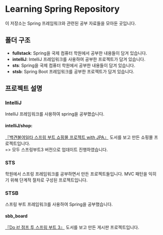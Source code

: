 # Learning Spring Repository

이 저장소는 Spring 프레임워크와 관련된 공부 자료들을 모아둔 곳입니다.

## 폴더 구조

- **fullstack**: Spring을 국제 컴퓨터 학원에서 공부한 내용들이 담겨 있습니다.
- **intelliJ**: IntelliJ 프레임워크를 사용하여 공부한 프로젝트가 담겨 있습니다.
- **sts**: Spring을 국제 컴퓨터 학원에서 공부한 내용들이 담겨 있습니다.
- **stsb**: Spring Boot 프레임워크를 공부한 프로젝트가 담겨 있습니다.

## 프로젝트 설명

### IntelliJ

IntelliJ 프레임워크를 사용하여 spring을 공부했습니다.

#### intelliJ/shop:

[『백견불여일타 스프링 부트 쇼핑몰 프로젝트 with JPA』](https://github.com/roadbook2/shop) 도서를 보고 만든 쇼핑몰 프로젝트입니다. <br>
=> 모두 스프링부트3 버전으로 업데이트 진행하였습니다.

### STS

학원에서 스프링 프레임워크를 공부하면서 만든 프로젝트들입니다. MVC 패턴을 익히기 위해 단계적 절차로 구성된 프로젝트입니다.

### STSB

스프링 부트 프레임워크를 사용하여 Spring을 공부했습니다.

#### sbb_board

[『Do it! 점프 투 스프링 부트 3』](https://github.com/pahkey/sbb3) 도서를 보고 만든 게시판 프로젝트입니다. 

